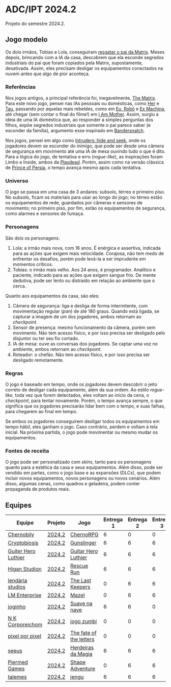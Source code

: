# ADC/IPT 2024.2

Projeto do semestre 2024.2.

## Jogo modelo

Os dois irmãos, Tobias e Lola, conseguiram [resgatar o pai da Matrix](https://github.com/ederson-torresini/adcipt20232). Meses depois, brincando com a IA da casa, descobrem que ela esconde segredos industriais do pai que foram copiados pela Matrix, supostamente, desativada. Assim, eles precisam desligar os equipamentos conectados na nuvem antes que algo de pior aconteça.

### Referências

Nos jogos antigos, a principal referência foi, inegavelmente, [The Matrix](https://www.imdb.com/title/tt0133093/). Para este novo jogo, pensei nas IAs pessoais ou domésticas, como [Her](https://www.imdb.com/title/tt1798709/) e [Tau](https://www.imdb.com/title/tt4357394/), passando por aquelas mais rebeldes, como em [Eu, Robô](https://www.imdb.com/title/tt0343818/) e [Ex Machina](https://www.imdb.com/title/tt0470752/), até chegar (sem contar o final do filme!) em [I Am Mother](https://www.imdb.com/title/tt6292852/). Assim, surgiu a ideia de uma IA doméstica que, ao responder a simples perguntas dos filhos, expõe segredos industriais que somente o pai parece saber (e esconder da família), argumento esse inspirado em [Bandersnatch](https://www.imdb.com/title/tt9495224/).

Nos jogos, pensei em algo como [Intruders: hide and seek](https://www.intrudersgame.com), onde os jogadores devem se esconder do inimigo, que pode ser desde uma câmera de segurança em movimento até uma IA de mesa ouvindo tudo o que é dito. Para a lógica do jogo, de tentativa e erro (*rogue-like*), as inspirações foram Limbo e Inside, ambos da [Playdead](https://playdead.com). Porém, assim como na versão clássica de [Prince of Persia](https://en.wikipedia.org/wiki/Prince_of_Persia_(1989_video_game)), o tempo avança mesmo após cada tentativa.

### Universo

O jogo se passa em uma casa de 3 andares: subsolo, térreo e primeiro piso. No subsolo, ficam os materiais para usar ao longo do jogo; no térreo estão os equipamentos de rede, guardados por câmeras e sensores de movimento; no primeiro piso, por fim, estão os equipamentos de segurança, como alarmes e sensores de fumaça.

### Personagens

São dois os personagens:

1. Lola: a irmão mais nova, com 16 anos. É enérgica e assertiva, indicada para as ações que exigem mais velocidade. Corajosa, não tem medo de enfrentar os desafios, porém pode levá-la a ser imprudente em momentos críticos.
1. Tobias: o irmão mais velho. Aos 24 anos, é programador. Analítico e paciente, indicado para as ações que exigem sangue frio. De mente dedutiva, pode ser lento ou distraído em relação ao ambiente que o cerca.

Quanto aos equipamentos da casa, são eles:

1. Câmera de segurança: liga e desliga de forma intermitente, com movimentação regular (*pan*) de até 180 graus. Quando está ligada, se capturar a imagem de um dos jogadores, ambos retornam ao *checkpoint*.
1. Sensor de presença: mesmo funcionamento da câmera, porém sem movimento. Não tem acesso físico, e por isso precisa ser desligado pelo disjuntor ou ter seu fio cortado.
1. IA de mesa: ouve as conversas dos jogadores. Se captar uma voz no ambiente, ambos retornam ao *checkpoint*.
1. Roteador: o chefão. Não tem acesso físico, e por isso precisa ser desligado remotamente.

### Regras

O jogo é baseado em tempo, onde os jogadores devem descobrir o jeito correto de desligar cada equipamento, além da sua ordem. Ao estilo *rogue-like*, toda vez que forem detectados, eles voltam ao início da cena, o *checkpoint*, para tentar novamente. Porém, o tempo avança sempre, o que significa que os jogadores precisarão lidar bem com o tempo, e suas falhas, para chegarem ao final em tempo.

Se ambos os jogadores conseguirem desligar todos os equipamentos em tempo hábil, eles ganham o jogo. Caso contrário, perdem e voltam à tela inicial. Na próxima partida, o jogo pode movimentar ou mesmo mudar os equipamentos.

### Fontes de receita

O jogo pode ser personalizado com *skins*, tanto para os personagens quanto para a estética da casa e seus equipamentos. Além disso, pode ser vendido em partes, como o jogo base e as expansões (DLCs), que podem incluir novos equipamentos, novos personagens ou novos cenários. Além disso, algumas cenas, como quadros e geladeira, podem conter propaganda de produtos reais.

## Equipes

| Equipe | Projeto | Jogo | Entrega 1 | Entrega 2 | Entrega 3 | Entrega 4 |
|-|-|-|-|-|-|-|
| [Chernobily](https://github.com/Chernobily) | [2024.2](https://github.com/orgs/Chernobily/projects/2)  | [ChernoRPG](https://github.com/Chernobily/ChernoRPG) | 6 | 0 | 0 | 0 |
| [Cryptobiosis](https://github.com/cryptobiosis-studio) | [2024.2](https://github.com/orgs/cryptobiosis-studio/projects/1) | [Gunslinger](https://github.com/cryptobiosis-studio/gunslinger) | 6 | 6 | 6 | 0 |
| [Guiter Hero Luthier](https://github.com/guitar-hero-luthier) | [2024.2](https://github.com/orgs/guitar-hero-luthier/projects/1) | [Guitar Hero Luthier](https://github.com/guitar-hero-luthier/guitar-hero-luthier) | 6 | 6 | 6 |6 |
| [Higan Studion](https://github.com/Higan-Studio) | [2024.2]('Lotion', ) | [Rescue Run](https://github.com/Higan-Studio/rescue-run) | 6 | 6 | 6 | 0 |
| [lendária studios](https://github.com/lendaria-studios) | [2024.2](https://github.com/orgs/lendaria-studios/projects/1) | [The Last Keepers](https://github.com/lendaria-studios/the-last-keepers) | 0 | 6 | 6 | 6 |
| [LM Enterprise](https://github.com/lmenterprise) | [2024.2](https://github.com/orgs/lmenterprise/projects/1) | [Mazel](https://github.com/lmenterprise/mazel) | 0 | 6 | 6 | 6 |
| [joginho](https://github.com/joginho) | [2024.2](https://github.com/orgs/joginho/projects/1) | [Suave na nave](https://github.com/joginho/joginho) | 6 | 6 | 0 | 0 |
| [N K Corporeichom](https://github.com/n-k-corporeichom) | [2024.2](https://github.com/orgs/n-k-corporeichom/projects/1) | [jogo zumbi](https://github.com/n-k-corporeichom/jogo_zumbi) | 0 | 0 | 0 | 0 |
| [pixel por pixel](https://github.com/pixel-por-pixel) | [2024.2](https://github.com/orgs/pixel-por-pixel/projects/1) | [The fate of the letters](https://github.com/pixel-por-pixel/the-fate-of-the-letters) | 0 | 0 | 0 | 0 |
| [seeus](https://github.com/seeus) | [2024.2](https://github.com/orgs/seeus/projects/1) | [Herdeiras da Magia](https://github.com/seeus/herdeiras-da-magia) | 6 | 6 | 6 | 6 |
| [Piermed Games](https://github.com/Piermed-Games) | [2024.2](https://github.com/orgs/Piermed-Games/projects/1) | [Shape Adventure](https://github.com/Piermed-Games/Shape-Adventure) | 0 | 6 | 6 | 6 |
| [talemes](https://github.com/talemes) | [2024.2](https://github.com/orgs/talemes/projects/1) | [jengu](https://github.com/talemes/jengu) | 6 | 6 | 6 | 0 |
